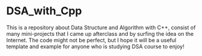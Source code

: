 # DSA_with_Cpp
This is a repository about Data Structure and Algorithm with C++, consist of many mini-projects that I came up afterclass and by surfing the idea on the Internet. The code might not be perfect, but I hope it will be a useful template and example for anyone who is studying DSA course to enjoy!

